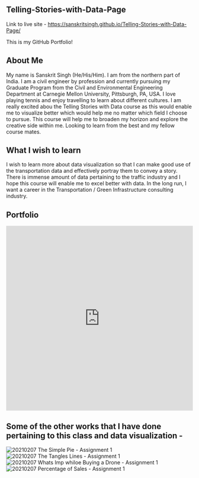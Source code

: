 ## Telling-Stories-with-Data-Page

Link to live site - https://sanskritsingh.github.io/Telling-Stories-with-Data-Page/

This is my GitHub Portfolio!

## About Me

My name is Sanskrit Singh (He/His/Him). I am from the northern part of India. I am a civil engineer by profession and currently pursuing my Graduate Program from the Civil and Environmental Engineering Department at Carnegie Mellon University, Pittsburgh, PA, USA. I love playing tennis and enjoy travelling to learn about different cultures. I am really excited abou the Telling Stories with Data course as this would enable me to visualize better which would help me no matter which field I choose to pursue. This course will help me to broaden my horizon and explore the creative side within me. Looking to learn from the best and my fellow course mates. 

## What I wish to learn

I wish to learn more about data visualization so that I can make good use of the transportation data and effectively portray them to convey a story. There is immense amount of data pertaining to the traffic industry and I hope this course will enable me to excel better with data. In the long run, I want a career in the Transportation / Green Infrastructure consulting industry.

## Portfolio

<iframe title="Brazil's golden oldie blowout" aria-label="chart" id="datawrapper-chart-bi5le" src="https://datawrapper.dwcdn.net/bi5le/1/" scrolling="no" frameborder="0" style="width: 0; min-width: 100% !important; border: none;" height="498"></iframe><script type="text/javascript">!function(){"use strict";window.addEventListener("message",(function(a){if(void 0!==a.data["datawrapper-height"])for(var e in a.data["datawrapper-height"]){var t=document.getElementById("datawrapper-chart-"+e)||document.querySelector("iframe[src*='"+e+"']");t&&(t.style.height=a.data["datawrapper-height"][e]+"px")}}))}();
</script>


## Some of the other works that I have done pertaining to this class and data visualization - 

![20210207 The Simple Pie - Assignment 1](https://user-images.githubusercontent.com/78463682/107310652-d3538880-6a5a-11eb-9642-7a56569ab945.png)
![20210207 The Tangles Lines - Assignment 1](https://user-images.githubusercontent.com/78463682/107310654-d3ec1f00-6a5a-11eb-9977-aa51f2c0cb09.jpg)
![20210207 Whats Imp whiloe Buying a Drone - Assignment 1](https://user-images.githubusercontent.com/78463682/107310656-d484b580-6a5a-11eb-8e07-c3432c1cab60.jpg)
![20210207 Percentage of Sales - Assignment 1](https://user-images.githubusercontent.com/78463682/107310657-d51d4c00-6a5a-11eb-9a44-c258b50a3d65.jpg)

